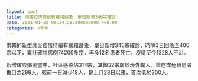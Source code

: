 ```yaml
---
layout: post
title: 南韓疫情持續有緩和跡象　單日新增346宗確診
date: 2021-01-22 09:24:58.000000000 +08:00
categories: rthk
---
```


南韓的新型肺炎疫情持續有緩和跡象，單日新增346宗確診，時隔3日回落至400宗以下，累計確診病例74200多宗，再多12名患者死亡，疫情至今1328人不治。

新增確診病例當中，社區感染佔314宗，其餘32宗屬於境外輸入。重症或危殆患者數目為299人，較前一日減少18人，是上月28日以來，首次低於300人。
